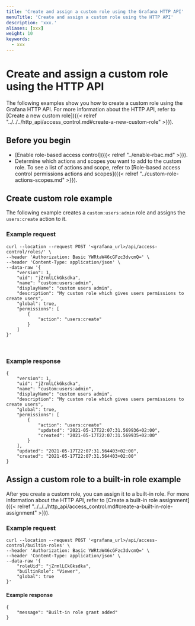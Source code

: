 ```yaml
---
title: 'Create and assign a custom role using the Grafana HTTP API'
menuTitle: 'Create and assign a custom role using the HTTP API'
description: 'xxx.'
aliases: [xxx]
weight: 10
keywords:
  - xxx
---
```


# Create and assign a custom role using the HTTP API

The following examples show you how to create a custom role using the Grafana HTTP API. For more information about the HTTP API, refer to [Create a new custom role]({{< relref "../../../http_api/access_control.md#create-a-new-custom-role" >}}).

## Before you begin

- [Enable role-based access control]({{< relref "../enable-rbac.md" >}}).
- Determine which actions and scopes you want to add to the custom role. To see a list of actions and scope, refer to [Role-based access control permissions actions and scopes]({{< relref "../custom-role-actions-scopes.md" >}}).

## Create custom role example

The following example creates a `custom:users:admin` role and assigns the `users:create` action to it.

### Example request

```
curl --location --request POST '<grafana_url>/api/access-control/roles/' \
--header 'Authorization: Basic YWRtaW46cGFzc3dvcmQ=' \
--header 'Content-Type: application/json' \
--data-raw '{
    "version": 1,
    "uid": "jZrmlLCkGksdka",
    "name": "custom:users:admin",
    "displayName": "custom users admin",
    "description": "My custom role which gives users permissions to create users",
    "global": true,
    "permissions": [
        {
            "action": "users:create"
        }
    ]
}'
```
</br>

### Example response

```
{
    "version": 1,
    "uid": "jZrmlLCkGksdka",
    "name": "custom:users:admin",
    "displayName": "custom users admin",
    "description": "My custom role which gives users permissions to create users",
    "global": true,
    "permissions": [
        {
            "action": "users:create"
            "updated": "2021-05-17T22:07:31.569936+02:00",
            "created": "2021-05-17T22:07:31.569935+02:00"
        }
    ],
    "updated": "2021-05-17T22:07:31.564403+02:00",
    "created": "2021-05-17T22:07:31.564403+02:00"
}
```

## Assign a custom role to a built-in role example

After you create a custom role, you can assign it to a built-in role. For more information about the HTTP API, refer to [Create a built-in role assignment]({{< relref "../../../http_api/access_control.md#create-a-built-in-role-assignment" >}}).

### Example request

```
curl --location --request POST '<grafana_url>/api/access-control/builtin-roles' \
--header 'Authorization: Basic YWRtaW46cGFzc3dvcmQ=' \
--header 'Content-Type: application/json' \
--data-raw '{
    "roleUid": "jZrmlLCkGksdka",
    "builtinRole": "Viewer",
    "global": true
}'
```

#### Example response

```
{
    "message": "Built-in role grant added"
}
```
